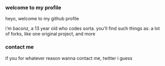 ### welcome to my profile

heyo, welcome to my github profile 

i'm baconz, a 13 year old who codes sorta. you'll find such things as: a lot of forks, like one original project, and more


### contact me

if you for whatever reason wanna contact me, twitter i guess
